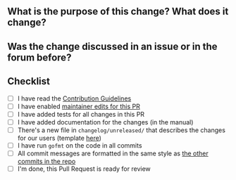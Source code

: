 

<!--
Thank you very much for contributing code or documentation to restic! Please
fill out the following questions to make it easier for us to review your
changes.

You do not need to check all the boxes below all at once, feel free to take
your time and add more commits. If you're done and ready for review, please
check the last box.
-->

What is the purpose of this change? What does it change?
--------------------------------------------------------

<!--
Describe the changes here, as detailed as needed.
-->

Was the change discussed in an issue or in the forum before?
------------------------------------------------------------

<!--
Link issues and relevant forum posts here.

If this PR resolves an issue on GitHub, use "closes #1234" so that the issue is
closed automatically when this PR is merged.
-->

Checklist
---------

- [ ] I have read the [Contribution Guidelines](https://github.com/restic/restic/blob/master/CONTRIBUTING.md#providing-patches)
- [ ] I have enabled [maintainer edits for this PR](https://help.github.com/en/github/collaborating-with-issues-and-pull-requests/allowing-changes-to-a-pull-request-branch-created-from-a-fork)
- [ ] I have added tests for all changes in this PR
- [ ] I have added documentation for the changes (in the manual)
- [ ] There's a new file in `changelog/unreleased/` that describes the changes for our users (template [here](https://github.com/restic/restic/blob/master/changelog/TEMPLATE))
- [ ] I have run `gofmt` on the code in all commits
- [ ] All commit messages are formatted in the same style as [the other commits in the repo](https://github.com/restic/restic/blob/master/CONTRIBUTING.md#git-commits)
- [ ] I'm done, this Pull Request is ready for review
